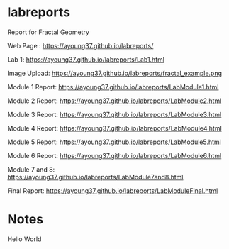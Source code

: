 # labreports
Report for Fractal Geometry

Web Page : https://ayoung37.github.io/labreports/

Lab 1: https://ayoung37.github.io/labreports/Lab1.html

Image Upload: https://ayoung37.github.io/labreports/fractal_example.png

Module 1 Report: https://ayoung37.github.io/labreports/LabModule1.html

Module 2 Report: https://ayoung37.github.io/labreports/LabModule2.html

Module 3 Report: https://ayoung37.github.io/labreports/LabModule3.html

Module 4 Report:  https://ayoung37.github.io/labreports/LabModule4.html

Module 5 Report:  https://ayoung37.github.io/labreports/LabModule5.html

Module 6 Report:  https://ayoung37.github.io/labreports/LabModule6.html

Module 7 and 8: https://ayoung37.github.io/labreports/LabModule7and8.html

Final Report: https://ayoung37.github.io/labreports/LabModuleFinal.html

# Notes 

Hello World
